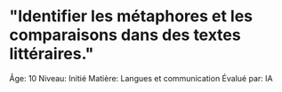 # "Identifier les métaphores et les comparaisons dans des textes littéraires."

Âge: 10
Niveau: Initié
Matière: Langues et communication
Évalué par: IA